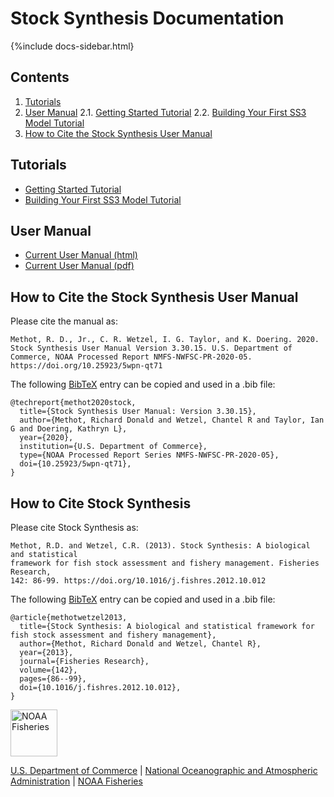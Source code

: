 # Stock Synthesis Documentation

{%include docs-sidebar.html}

## Contents 
1. [Tutorials](#tutorials)
2. [User Manual](#manual)
    2.1. [Getting Started Tutorial](Getting_Started_SS.html)
    2.2. [Building Your First SS3 Model Tutorial](ss_model_tips.html)
3. [How to Cite the Stock Synthesis User Manual](#cite)

## Tutorials <a name = "tutorials"></a>
* [Getting Started Tutorial](Getting_Started_SS.html)
* [Building Your First SS3 Model Tutorial](ss_model_tips.html)

## User Manual <a name = "manual"></a>
* [Current User Manual (html)](SS330_User_Manual_release.html)
* [Current User Manual (pdf)](https://github.com/nmfs-stock-synthesis/stock-synthesis/releases/download/v3.30.21/SS330_User_Manual.pdf)

## How to Cite the Stock Synthesis User Manual <a name = "cite"></a>

Please cite the manual as:

```
Methot, R. D., Jr., C. R. Wetzel, I. G. Taylor, and K. Doering. 2020. Stock Synthesis User Manual Version 3.30.15. U.S. Department of Commerce, NOAA Processed Report NMFS-NWFSC-PR-2020-05. https://doi.org/10.25923/5wpn-qt71
```

The following [BibTeX](http://www.bibtex.org/) entry can be copied and used in a .bib file:

```
@techreport{methot2020stock,
  title={Stock Synthesis User Manual: Version 3.30.15},
  author={Methot, Richard Donald and Wetzel, Chantel R and Taylor, Ian G and Doering, Kathryn L},
  year={2020}, 
  institution={U.S. Department of Commerce},
  type={NOAA Processed Report Series NMFS-NWFSC-PR-2020-05},
  doi={10.25923/5wpn-qt71},
}
```

## How to Cite Stock Synthesis

Please cite Stock Synthesis as:

```
Methot, R.D. and Wetzel, C.R. (2013). Stock Synthesis: A biological and statistical
framework for fish stock assessment and fishery management. Fisheries Research, 
142: 86-99. https://doi.org/10.1016/j.fishres.2012.10.012
```

The following [BibTeX](http://www.bibtex.org/) entry can be copied and used in a .bib file:

```
@article{methotwetzel2013,
  title={Stock Synthesis: A biological and statistical framework for fish stock assessment and fishery management},
  author={Methot, Richard Donald and Wetzel, Chantel R},
  year={2013}, 
  journal={Fisheries Research},
  volume={142},
  pages={86--99},
  doi={10.1016/j.fishres.2012.10.012},
}
```

<img src="https://raw.githubusercontent.com/nmfs-general-modeling-tools/nmfspalette/main/man/figures/noaa-fisheries-rgb-2line-horizontal-small.png" height="75" alt="NOAA Fisheries">

[U.S. Department of Commerce](https://www.commerce.gov/) | [National Oceanographic and Atmospheric Administration](https://www.noaa.gov) | [NOAA Fisheries](https://www.fisheries.noaa.gov/)

